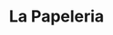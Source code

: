 ---
title: "La Papeleria"
url: /ciudad-autonoma-de-buenos-aires/la-papeleria/
shop: Schreibwaren
---